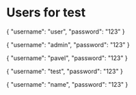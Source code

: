 # Users for test


  {
    "username": "user",
    "password": "123"
  }
  
  {
    "username": "admin",
    "password": "123"
  }
  
  {
    "username": "pavel",
    "password": "123"
  }
  
  {
    "username": "test",
    "password": "123"
  }
  
  {
    "username": "name",
    "password": "123"
  }
